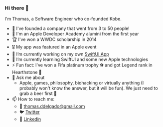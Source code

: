 ### Hi there 👋

I'm Thomas, a Software Engineer who co-founded Kobe. 

- 🚀 I've founded a company that went from 3 to 50 people!
- 🍎 I'm an Apple Developer Academy alumini from the first year
- 🏆 I've won a WWDC scholarship in 2014
- 🎖 My app was featured in an Apple event 
- 🔭 I’m currently working on my own [SwiftUI App](https://apps.apple.com/br/app/id1553102001)
- 🌱 I’m currently learning SwiftUI and some new Apple technologies
- ⚡ Fun fact: I've won a Fifa platinum trophy ⚽️ and got Legend rank in Hearthstone 🎴
- 💬 Ask me about
  - Apple, games, philosophy, biohacking or virtually anything (I probably won't know the answer, but it will be fun). We just need to grab a beer first 🍺
- 📫 How to reach me: 
  - 📧 thomas.ddelgado@gmail.com
  - 🐦 [Twitter](https://twitter.com/delgadoThomas)
  - 💼 [Linkedin](https://www.linkedin.com/in/thomasdelgado)
